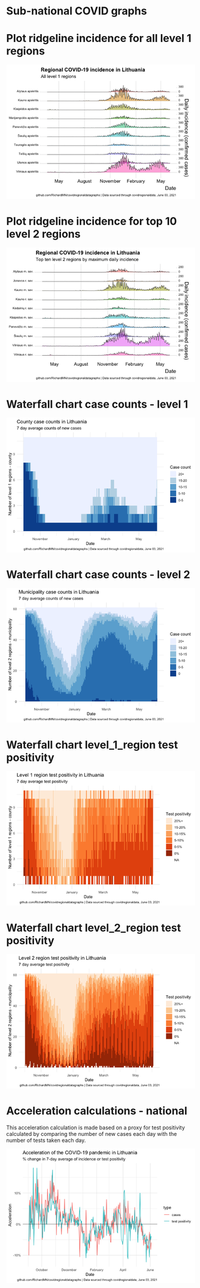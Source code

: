 Sub-national COVID graphs
================

# Plot ridgeline incidence for all level 1 regions

![](Report%20Lithuania_files/figure-gfm/ridgeline-all-level-1-graphs-1.png)<!-- -->

# Plot ridgeline incidence for top 10 level 2 regions

![](Report%20Lithuania_files/figure-gfm/ridgeline-top-ten-level-2-graphs-1.png)<!-- -->

# Waterfall chart case counts - level 1

![](Report%20Lithuania_files/figure-gfm/waterfall-case-count-level-1-1.png)<!-- -->

# Waterfall chart case counts - level 2

![](Report%20Lithuania_files/figure-gfm/waterfall-case-count-level-2-graph-1.png)<!-- -->

# Waterfall chart level\_1\_region test positivity

![](Report%20Lithuania_files/figure-gfm/waterfall-positivity-level-1-graph-1.png)<!-- -->

# Waterfall chart level\_2\_region test positivity

![](Report%20Lithuania_files/figure-gfm/waterfall-positivity-level-2-graph-1.png)<!-- -->

# Acceleration calculations - national

This acceleration calculation is made based on a proxy for test
positivity calculated by comparing the number of new cases each day with
the number of tests taken each day.

![](Report%20Lithuania_files/figure-gfm/acceleration-national-graphs-1.png)<!-- -->
